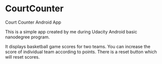 # CourtCounter
Court Counter Android App

This is a simple app created by me during Udacity Android basic nanodegree program.

It displays basketball game scores for two teams. You can increase the score of individual team according to points. There is a reset button which will reset scores.
